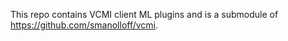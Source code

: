 This repo contains VCMI client ML plugins and is a submodule of
https://github.com/smanolloff/vcmi.
